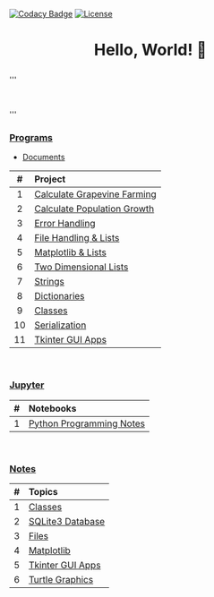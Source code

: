 [![Codacy Badge](https://app.codacy.com/project/badge/Grade/558fae1bc9664d3ca9bb09c632e06bff)](https://app.codacy.com/gh/nragland37/python-projects/dashboard?utm_source=gh&utm_medium=referral&utm_content=&utm_campaign=Badge_grade)
[![License](https://img.shields.io/badge/license-MIT-blue)](https://github.com/nragland37/cpp-projects/blob/main/LICENSE)

# <p align="center"> Hello, World! :snake: </p>

'''

<br>

'''

### [Programs](/src)
* [Documents](src/docs/)

| # | Project |
|:---:|:---|
| 1 | [Calculate Grapevine Farming](./src/01-calculateGrapevineFarming) | 
| 2 | [Calculate Population Growth](./src/02-calculatePopulationGrowth) | 
| 3 | [Error Handling](./src/03-errorHandling) | 
| 4 | [File Handling & Lists](./src/04-fileHandling_lists) |  
| 5 | [Matplotlib & Lists](./src/05-matplotlib_lists) |  
| 6 | [Two Dimensional Lists](./src/06-twoDimensionalLists) |
| 7 | [Strings](./src/07-strings) |
| 8 | [Dictionaries](./src/08-dictionaries) | 
| 9 | [Classes](./src/09-classes) |
| 10 | [Serialization](./src/10-serialization_pickle) |
| 11 | [Tkinter GUI Apps](./src/11-tkinterApps) |

<br>

### [Jupyter](/jupyter)

| # | Notebooks |
|:---:|:---|
| 1 | [Python Programming Notes](./jupyter/python_notes.ipynb) | 

<br>

### [Notes](/notes)

| # | Topics |
|:---:|:---|
| 1 | [Classes](./notes/classes) | 
| 2 | [SQLite3 Database](./notes/database) | 
| 3 | [Files](./notes/files) | 
| 4 | [Matplotlib](./notes/matplotlib) |  
| 5 | [Tkinter GUI Apps](./notes/tkinter) |
| 6 | [Turtle Graphics](./notes/turtle) |
